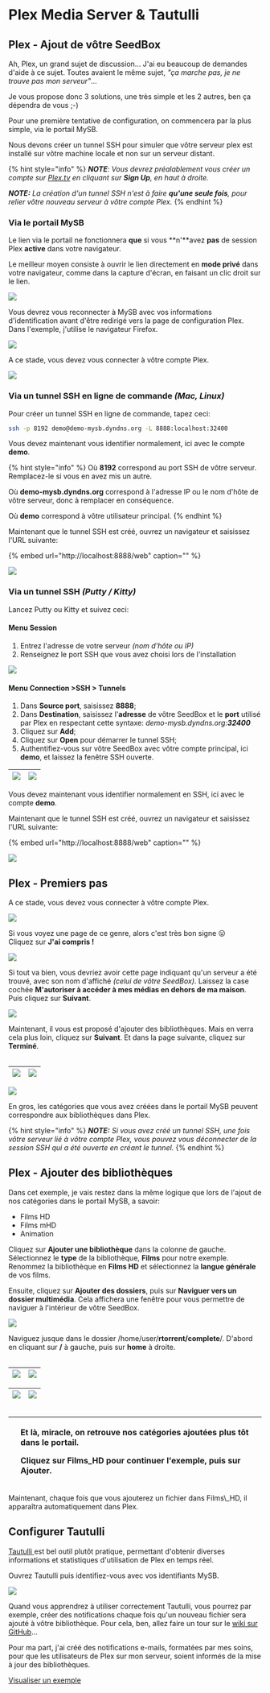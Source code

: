 # Plex Media Server & Tautulli

## Plex - Ajout de vôtre SeedBox

Ah, Plex, un grand sujet de discussion... J'ai eu beaucoup de demandes d'aide à ce sujet. Toutes avaient le même sujet, _"ça marche pas, je ne trouve pas mon serveur"_...

Je vous propose donc 3 solutions, une très simple et les 2 autres, ben ça dépendra de vous ;-\)

Pour une première tentative de configuration, on commencera par la plus simple, via le portail MySB.

Nous devons créer un tunnel SSH pour simuler que vôtre serveur plex est installé sur vôtre machine locale et non sur un serveur distant.

{% hint style="info" %}
_**NOTE**: Vous devrez préalablement vous créer un compte sur_ [_Plex.tv_](https://www.plex.tv/) _en cliquant sur **Sign Up**, en haut à droite._

_**NOTE:** La création d'un tunnel SSH n'est à faire **qu'une seule fois**, pour relier vôtre nouveau serveur à vôtre compte Plex._
{% endhint %}

### Via le portail MySB

Le lien via le portail ne fonctionnera **que** si vous **n'**avez **pas** de session Plex **active** dans votre navigateur.

Le meilleur moyen consiste à ouvrir le lien directement en **mode privé** dans votre navigateur, comme dans la capture d'écran, en faisant un clic droit sur le lien.

![](../.gitbook/assets/menu_user_plex_private.jpg)

Vous devrez vous reconnecter à MySB avec vos informations d'identification avant d'être redirigé vers la page de configuration Plex. Dans l'exemple, j'utilise le navigateur Firefox.

![](../.gitbook/assets/plex_private_authent.jpg)

A ce stade, vous devez vous connecter à vôtre compte Plex.

![](../.gitbook/assets/plex_authent.jpg)

### Via un tunnel SSH en ligne de commande _\(Mac, Linux\)_

Pour créer un tunnel SSH en ligne de commande, tapez ceci:

```bash
ssh -p 8192 demo@demo-mysb.dyndns.org -L 8888:localhost:32400
```

Vous devez maintenant vous identifier normalement, ici avec le compte **demo**.

{% hint style="info" %}
Où **8192** correspond au port SSH de vôtre serveur. Remplacez-le si vous en avez mis un autre.

Où **demo-mysb.dyndns.org** correspond à l'adresse IP ou le nom d'hôte de vôtre serveur, donc à remplacer en conséquence.

Où **demo** correspond à vôtre utilisateur principal.
{% endhint %}

Maintenant que le tunnel SSH est créé, ouvrez un navigateur et saisissez l'URL suivante:

{% embed url="http://localhost:8888/web" caption="" %}

![](../.gitbook/assets/plex_with_tunnel.jpg)

### Via un tunnel SSH _\(Putty / Kitty\)_

Lancez Putty ou Kitty et suivez ceci:

#### Menu Session

1. Entrez l'adresse de votre serveur _\(nom d'hôte ou IP\)_
2. Renseignez le port SSH que vous avez choisi lors de l'installation

![](../.gitbook/assets/tunnel_kitty_session.jpg)

#### Menu Connection &gt;SSH &gt; Tunnels

1. Dans **Source port**, saisissez **8888**;
2. Dans **Destination**, saisissez l'**adresse** de vôtre SeedBox et le **port** utilisé par Plex en respectant cette syntaxe: _demo-mysb.dyndns.org:**32400**_
3. Cliquez sur **Add**;
4. Cliquez sur **Open** pour démarrer le tunnel SSH;
5. Authentifiez-vous sur vôtre SeedBox avec vôtre compte principal, ici **demo**, et laissez la fenêtre SSH ouverte.

| ![](../.gitbook/assets/tunnel_kitty_tunnels.jpg) | ![](../.gitbook/assets/tunnel_kitty_start.jpg) |
| :--- | :--- |


Vous devez maintenant vous identifier normalement en SSH, ici avec le compte **demo**.

Maintenant que le tunnel SSH est créé, ouvrez un navigateur et saisissez l'URL suivante:

{% embed url="http://localhost:8888/web" caption="" %}

![](../.gitbook/assets/plex_with_tunnel.jpg)

## Plex - Premiers pas

A ce stade, vous devez vous connecter à vôtre compte Plex.

![](../.gitbook/assets/plex_authent.jpg)

Si vous voyez une page de ce genre, alors c'est très bon signe 😛  
Cliquez sur **J'ai compris !**

![](../.gitbook/assets/plex_step_first.jpg)

Si tout va bien, vous devriez avoir cette page indiquant qu'un serveur a été trouvé, avec son nom d'affiché _\(celui de vôtre SeedBox\)_. Laissez la case cochée **M'autoriser à accéder à mes médias en dehors de ma maison**. Puis cliquez sur **Suivant**.

![](../.gitbook/assets/plex_step_server_find.jpg)

Maintenant, il vous est proposé d'ajouter des bibliothèques. Mais en verra cela plus loin, cliquez sur **Suivant**. Et dans la page suivante, cliquez sur **Terminé**.

|  |  |
| :--- | :--- |


| ![](../.gitbook/assets/plex_step_add_lib.jpg) | ![](../.gitbook/assets/plex_step_end.jpg) |
| :--- | :--- |


![](../.gitbook/assets/plex_server_added.jpg)

En gros, les catégories que vous avez créées dans le portail MySB peuvent correspondre aux bibliothèques dans Plex.

{% hint style="info" %}
_**NOTE:** Si vous avez créé un tunnel SSH, une fois vôtre serveur lié à vôtre compte Plex, vous pouvez vous déconnecter de la session SSH qui a été ouverte en créant le tunnel._
{% endhint %}

## Plex - Ajouter des bibliothèques

Dans cet exemple, je vais restez dans la même logique que lors de l'ajout de nos catégories dans le portail MySB, a savoir:

* Films HD
* Films mHD
* Animation

Cliquez sur **Ajouter une bibliothèque** dans la colonne de gauche. Sélectionnez le **type** de la bibliothèque, **Films** pour notre exemple. Renommez la bibliothèque en **Films HD** et sélectionnez la **langue générale** de vos films.

Ensuite, cliquez sur **Ajouter des dossiers**, puis sur **Naviguer vers un dossier multimédia**. Cela affichera une fenêtre pour vous permettre de naviguer à l'intérieur de vôtre SeedBox.

![](../.gitbook/assets/plex_add_lib.jpg)

Naviguez jusque dans le dossier /home/user/**rtorrent/complete**/. D'abord en cliquant sur **/** à gauche, puis sur **home** à droite.

|  |  |
| :--- | :--- |


| ![](../.gitbook/assets/plex_nav_home.jpg) | ![](../.gitbook/assets/plex_nav_user.jpg) |
| :--- | :--- |


| ![](../.gitbook/assets/plex_nav_rtorrent.jpg) | ![](../.gitbook/assets/plex_nav_complete.jpg) |
| :--- | :--- |


|  |  |
| :--- | :--- |


<table>
  <thead>
    <tr>
      <th style="text-align:left">
        <img src="../.gitbook/assets/plex_nav_category.jpg" alt/>
      </th>
      <th style="text-align:left">
        <p>Et l&#xE0;, miracle, on retrouve nos cat&#xE9;gories ajout&#xE9;es plus
          t&#xF4;t dans le portail.</p>
        <p>Cliquez sur <b>Films_HD</b> pour continuer l&apos;exemple, puis sur <b>Ajouter</b>.</p>
      </th>
    </tr>
  </thead>
  <tbody></tbody>
</table>Maintenant, chaque fois que vous ajouterez un fichier dans Films\_HD, il apparaîtra automatiquement dans Plex.

## Configurer Tautulli

[Tautulli ](https://tautulli.com/)est bel outil plutôt pratique, permettant d'obtenir diverses informations et statistiques d'utilisation de Plex en temps réel.

Ouvrez Tautulli puis identifiez-vous avec vos identifiants MySB.

![](../.gitbook/assets/tautulli_first.jpg)

Quand vous apprendrez à utiliser correctement Tautulli, vous pourrez par exemple, créer des notifications chaque fois qu'un nouveau fichier sera ajouté à vôtre bibliothèque. Pour cela, ben, allez faire un tour sur le [wiki sur GitHub](https://github.com/Tautulli/Tautulli-Wiki/wiki)...

Pour ma part, j'ai créé des notifications e-mails, formatées par mes soins, pour que les utilisateurs de Plex sur mon serveur, soient informés de la mise à jour des bibliothèques.

[Visualiser un exemple](https://mysb.gitbook.io/doc/les-mails/tautulli-bibliotheque-mise-a-jour)

